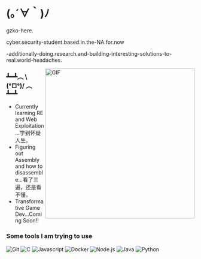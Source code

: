 <h1>  (｡´∀｀)ﾉ  </h1>

<p> gzko-here. </p>
<p> cyber.security-student.based.in.the-NA.for.now </p>
<p> -additionally-doing.research.and-building-interesting-solutions-to-real.world-headaches. </p>

<img align="right" width="300" style="width: 400px;" alt="GIF" src="https://media2.giphy.com/media/v1.Y2lkPTc5MGI3NjExM2UzbmlxeXoxNHdkZGF4MjE2N245aXZ4OWNranM3eTd4dmw2amFxOSZlcD12MV9pbnRlcm5hbF9naWZfYnlfaWQmY3Q9Zw/l3q2BAs9N0IItUKA0/giphy.gif"/>


<h3>  ┻━┻︵ \(°□°)/ ︵ ┻━┻  </h3>
<ul>
  <li>  Currently learning RE and Web Exploitation...学到怀疑人生。 </li>
  <li>  Figuring out Assembly and how to disassemble...看了三遍，还是看不懂。 </li>
  <li>  Transformative Game Dev...Coming Soon!!  </li>
</ul>


<!--
<h3>  ( º﹃º )  </h3>
<ul>
  <li><a href="URL"></a>blank</li>
  <li><a href="URL">blank</a></li>
  <li><a href="URL">blank</a></li>
  <li><a href="URL">blank</a></li>
  <li><a href="URL">blank</a></li>
  <li>🌌<a href="URL">blank</a></li>
</ul>
-->

<h3>Some tools I am trying to use</h3>
<p>
<img alt="Git" src="https://img.shields.io/badge/-Git-1a1a1a?style=flat-square&logo=git&logoColor=green" /> 
<img alt="C" src="https://img.shields.io/badge/-language-1a1a1a?style=flat-square&logo=c&logoColor=green" /> 
<img alt="Javascript" src="https://img.shields.io/badge/-JavaScript-1a1a1a?style=flat-square&logo=javascript&logoColor=green" /> 
<img alt="Docker" src="https://img.shields.io/badge/-Docker-1a1a1a?style=flat-square&logo=docker&logoColor=green" /> 
<img alt="Node.js" src="https://img.shields.io/badge/-Nodejs-1a1a1a?style=flat-square&logo=Node.js&logoColor=green" /> 
<img alt="Java" src="https://img.shields.io/badge/-Java-1a1a1a?style=flat-square&logo=java&logoColor=green" /> 
<img alt="Python" src="https://img.shields.io/badge/-Python-1a1a1a?style=flat-square&logo=python&logoColor=green" /> 
 
</p>



<!--
#### Active Projects

| Project     | Status |
| ----------- | ----------- |
| Build a linux distro from scratch | In-Progress |
| Personal IDS  | Not Started |
-->

